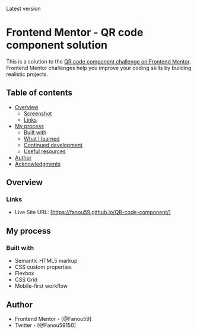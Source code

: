 Latest version

# Frontend Mentor - QR code component solution

This is a solution to the [QR code component challenge on Frontend Mentor](https://www.frontendmentor.io/challenges/qr-code-component-iux_sIO_H). Frontend Mentor challenges help you improve your coding skills by building realistic projects. 

## Table of contents

- [Overview](#overview)
  - [Screenshot](#screenshot)
  - [Links](#links)
- [My process](#my-process)
  - [Built with](#built-with)
  - [What I learned](#what-i-learned)
  - [Continued development](#continued-development)
  - [Useful resources](#useful-resources)
- [Author](#author)
- [Acknowledgments](#acknowledgments)

## Overview

### Links

- Live Site URL: [https://fanou59.github.io/QR-code-component/]

## My process

### Built with

- Semantic HTML5 markup
- CSS custom properties
- Flexbox
- CSS Grid
- Mobile-first workflow


## Author

- Frontend Mentor - [@Fanou59]
- Twitter - [@Fanou59150]

